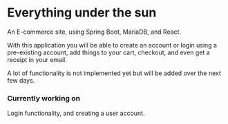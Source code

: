 # Everything under the sun

An E-commerce site, using Spring Boot, MariaDB, and React.

With this application you will be able to create an account or login using a pre-existing
account, add things to your cart, checkout, and even get a receipt in your email.

A lot of functionality is not implemented yet but will be added over the next few days.

### Currently working on 
Login functionality, and creating a user account. 